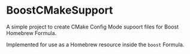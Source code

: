 BoostCMakeSupport
=================
A simple project to create CMake Config Mode supoort files for Boost
Homebrew Formula.

Implemented for use as a Homebrew resource inside the `boost` Formula.


